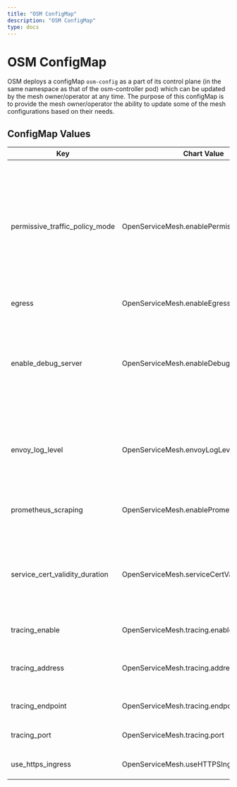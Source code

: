```yaml
---
title: "OSM ConfigMap"
description: "OSM ConfigMap"
type: docs
---
```


# OSM ConfigMap

OSM deploys a configMap `osm-config` as a part of its control plane (in the same namespace as that of the osm-controller pod) which can be updated by the mesh owner/operator at any time. The purpose of this configMap is to provide the mesh owner/operator the ability to update some of the mesh configurations based on their needs.

## ConfigMap Values

| Key | Chart Value |Type | Allowed Values | Default Value | Function |
|-----|-------------|------|-----------------|---------------|----------|
| permissive_traffic_policy_mode | OpenServiceMesh.enablePermissiveTrafficPolicy | bool | true, false | `"false"` | Setting to `true`, enables allow-all mode in the mesh i.e. no traffic policy enforcement in the mesh. If set to `false`, enables deny-all traffic policy in mesh i.e. an `SMI Traffic Target` is necessary for services to communicate. |
| egress | OpenServiceMesh.enableEgress | bool | true, false| `"false"` | Enables egress in the mesh. |
| enable_debug_server | OpenServiceMesh.enableDebugServer | bool | true, false| `"true"` | Enables a debug endpoint on the osm-controller pod to list information regarding the mesh such as proxy connections, certificates, and SMI policies. |
| envoy_log_level | OpenServiceMesh.envoyLogLevel | string | trace, debug, info, warning, warn, error, critical, off | `"error"` | Sets the logging verbosity of Envoy proxy sidecar, only applicable to newly created pods joining the mesh. |
| prometheus_scraping | OpenServiceMesh.enablePrometheusScraping | bool | true, false | `"true"` | Enables Prometheus metrics scraping on sidecar proxies. |
| service_cert_validity_duration | OpenServiceMesh.serviceCertValidityDuration | string | 24h, 1h30m (any time duration) | `"24h"` | Sets the service certificatevalidity duration, represented as a sequence of decimal numbers each with optional fraction and a unit suffix. |
| tracing_enable | OpenServiceMesh.tracing.enable | bool | true, false | `"true"` | Enables Jaeger tracing for the mesh. |
| tracing_address | OpenServiceMesh.tracing.address | string | jaeger.mesh-namespace.svc.cluster.local | `jaeger.osm-system.svc.cluster.local` | Address of the Jaeger deployment, if tracing is enabled. |
| tracing_endpoint | OpenServiceMesh.tracing.endpoint | string | /api/v2/spans | /api/v2/spans | Endpoint for tracing data, if tracing enabled. |
| tracing_port| OpenServiceMesh.tracing.port | int | any non-zero integer value | `"9411"` | Port on which tracing is enabled. |
| use_https_ingress | OpenServiceMesh.useHTTPSIngress | bool | true, false | `"false"`| Enables HTTPS ingress on the mesh. |
